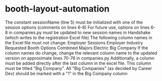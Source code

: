 # booth-layout-automation

The constant sessionName (line 5) must be initialized with one of the session options (comments on lines 6-8)
For future use, options on lines 6-8 in companies.py must be updated to new session names in Handshake (which writes to the registration Excel file)
The following column names in the Excel file must not change:
    Employer
    Sessions
    Employer Industry
    Requested Booth Options
    Combined Majors
    Electric
    Big Company
If the column names do change, change the relevant column name to the updated version on approximate lines 70-76 in companies.py
Additionally, a column must be added directly after the last column in the excel file. This column must be titled "Big Company".
All "Big Companies" (as decided by Career Dev) should be marked with a "1" in the Big Company column
